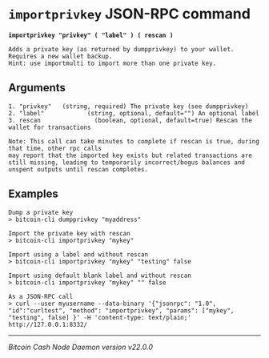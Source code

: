 `importprivkey` JSON-RPC command
================================

**`importprivkey "privkey" ( "label" ) ( rescan )`**

```
Adds a private key (as returned by dumpprivkey) to your wallet. Requires a new wallet backup.
Hint: use importmulti to import more than one private key.
```

Arguments
---------

```
1. "privkey"   (string, required) The private key (see dumpprivkey)
2. "label"            (string, optional, default="") An optional label
3. rescan               (boolean, optional, default=true) Rescan the wallet for transactions

Note: This call can take minutes to complete if rescan is true, during that time, other rpc calls
may report that the imported key exists but related transactions are still missing, leading to temporarily incorrect/bogus balances and unspent outputs until rescan completes.
```

Examples
--------

```
Dump a private key
> bitcoin-cli dumpprivkey "myaddress"

Import the private key with rescan
> bitcoin-cli importprivkey "mykey"

Import using a label and without rescan
> bitcoin-cli importprivkey "mykey" "testing" false

Import using default blank label and without rescan
> bitcoin-cli importprivkey "mykey" "" false

As a JSON-RPC call
> curl --user myusername --data-binary '{"jsonrpc": "1.0", "id":"curltest", "method": "importprivkey", "params": ["mykey", "testing", false] }' -H 'content-type: text/plain;' http://127.0.0.1:8332/
```

***

*Bitcoin Cash Node Daemon version v22.0.0*
